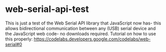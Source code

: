 # web-serial-api-test
This is just a test of the Web Serial API library that JavaScript now has- this allows bidirectional communication between any (USB) serial device and the JavaScript web code- no downloads required.
Tutorial on how to use this properly: https://codelabs.developers.google.com/codelabs/web-serial#0

